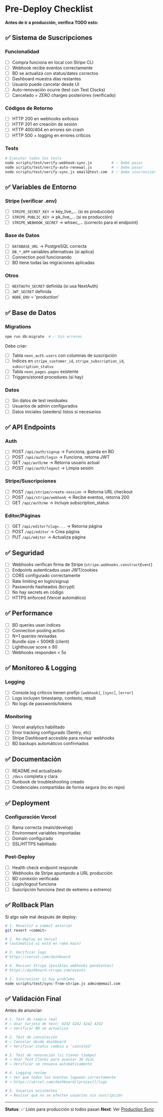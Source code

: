 # Pre-Deploy Checklist

**Antes de ir a producción, verifica TODO esto:**

## ✅ Sistema de Suscripciones

### Funcionalidad
- [ ] Compra funciona en local con Stripe CLI
- [ ] Webhook recibe eventos correctamente
- [ ] BD se actualiza con status/dates correctos
- [ ] Dashboard muestra días restantes
- [ ] Usuario puede cancelar desde UI
- [ ] Auto-renovación ocurre (test con Test Clocks)
- [ ] Cancelado = ZERO charges posteriores (verificado)

### Códigos de Retorno
- [ ] HTTP 200 en webhooks exitosos
- [ ] HTTP 201 en creación de sesión
- [ ] HTTP 400/404 en errores sin crash
- [ ] HTTP 500 + logging en errores críticos

### Tests
```bash
# Ejecutar todos los tests
node scripts/test/verify-webhook-sync.js         # ✅ Debe pasar
node scripts/test/verify-auto-renewal.js         # ✅ Debe pasar
node scripts/test/verify-sync.js email@test.com  # ✅ Debe sincronizar
```

## ✅ Variables de Entorno

### Stripe (verificar .env)
- [ ] `STRIPE_SECRET_KEY` → key_live_... (si es producción)
- [ ] `STRIPE_PUBLIC_KEY` → pk_live_... (si es producción)
- [ ] `STRIPE_WEBHOOK_SECRET` → whsec_... (correcto para el endpoint)

### Base de Datos
- [ ] `DATABASE_URL` → PostgreSQL correcta
- [ ] `DB_*_APP` variables alternativas (si aplica)
- [ ] Connection pool funcionando
- [ ] BD tiene todas las migraciones aplicadas

### Otros
- [ ] `NEXTAUTH_SECRET` definida (si usa NextAuth)
- [ ] `JWT_SECRET` definida
- [ ] `NODE_ENV` = 'production'

## ✅ Base de Datos

### Migrations
```bash
npm run db:migrate  # ✅ Sin errores
```

Debe criar:
- [ ] Tabla `neon_auth.users` con columnas de suscripción
- [ ] Índices en `stripe_customer_id`, `stripe_subscription_id`, `subscription_status`
- [ ] Tabla `neon_pages.pages` existente
- [ ] Triggers/stored procedures (si hay)

### Datos
- [ ] Sin datos de test residuales
- [ ] Usuarios de admin configurados
- [ ] Datos iniciales (seeders) listos si necesarios

## ✅ API Endpoints

### Auth
- [ ] POST `/api/auth/signup` → Funciona, guarda en BD
- [ ] POST `/api/auth/login` → Funciona, retorna JWT
- [ ] GET `/api/auth/me` → Retorna usuario actual
- [ ] POST `/api/auth/logout` → Limpia sesión

### Stripe/Suscripciones
- [ ] POST `/api/stripe/create-session` → Retorna URL checkout
- [ ] POST `/api/stripe/webhook` → Recibe eventos, retorna 200
- [ ] GET `/api/auth/me` → Incluye subscription_status

### Editor/Páginas
- [ ] GET `/api/editor?slug=...` → Retorna página
- [ ] POST `/api/editor` → Crea página
- [ ] PUT `/api/editor` → Actualiza página

## ✅ Seguridad

- [ ] Webhooks verifican firma de Stripe (`stripe.webhooks.constructEvent`)
- [ ] Endpoints autenticados usan JWT/cookies
- [ ] CORS configurado correctamente
- [ ] Rate limiting en login/signup
- [ ] Passwords hasheados (bcrypt)
- [ ] No hay secrets en código
- [ ] HTTPS enforced (Vercel automático)

## ✅ Performance

- [ ] BD queries usan índices
- [ ] Connection pooling activo
- [ ] N+1 queries revisadas
- [ ] Bundle size < 500KB (client)
- [ ] Lighthouse score ≥ 80
- [ ] Webhooks responden < 5s

## ✅ Monitoreo & Logging

### Logging
- [ ] Console.log críticos tienen prefijo `[webhook]`, `[sync]`, `[error]`
- [ ] Logs incluyen timestamp, contexto, result
- [ ] No logs de passwords/tokens

### Monitoring
- [ ] Vercel analytics habilitado
- [ ] Error tracking configurado (Sentry, etc)
- [ ] Stripe Dashboard accesible para revisar webhooks
- [ ] BD backups automáticos confirmados

## ✅ Documentación

- [ ] README.md actualizado
- [ ] `/docs` completa y clara
- [ ] Runbook de troubleshooting creado
- [ ] Credenciales compartidas de forma segura (no en repo)

## ✅ Deployment

### Configuración Vercel
- [ ] Rama correcta (main/develop)
- [ ] Environment variables importadas
- [ ] Domain configurado
- [ ] SSL/HTTPS habilitado

### Post-Deploy
- [ ] Health check endpoint responde
- [ ] Webhooks de Stripe apuntando a URL producción
- [ ] BD conexión verificada
- [ ] Login/logout funciona
- [ ] Suscripción funciona (test de extremo a extremo)

## ✅ Rollback Plan

Si algo sale mal después de deploy:

```bash
# 1. Revertir a commit anterior
git revert <commit>

# 2. Re-deploy en Vercel
# (automático si está en rama main)

# 3. Verificar logs
# https://vercel.com/dashboard

# 4. Revisar Stripe (posibles webhooks pendientes)
# https://dashboard.stripe.com/events

# 5. Sincronizar si hay problema
node scripts/test/sync-from-stripe.js admin@email.com
```

## ✅ Validación Final

Antes de anunciar:

```bash
# 1. Test de compra real
# → Usar tarjeta de test: 4242 4242 4242 4242
# → Verificar BD se actualiza

# 2. Test de cancelación
# → Cancelar desde dashboard
# → Verificar status cambia a 'canceled'

# 3. Test de renovación (si tienes tiempo)
# → Usar Test Clocks para avanzar 30 días
# → Verificar se renueva automáticamente

# 4. Logging review
# → Ver que todos los eventos loguean correctamente
# → https://vercel.com/dashboard/[project]/logs

# 5. Usuarios existentes
# → Revisar que no se afecten usuarios sin suscripción
```

---

**Status**: ✅ Listo para producción si todos pasan
**Next**: Ver [Production Sync](./02-production-sync.md)
